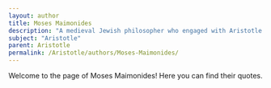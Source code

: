 ```yaml
---
layout: author
title: Moses Maimonides
description: "A medieval Jewish philosopher who engaged with Aristotle's ideas to reconcile them with Jewish theology."
subject: "Aristotle"
parent: Aristotle
permalink: /Aristotle/authors/Moses-Maimonides/
---
```


Welcome to the page of Moses Maimonides! Here you can find their quotes.
